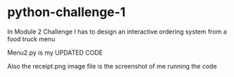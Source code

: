 # python-challenge-1 
<p>In Module 2 Challenge I has to design an interactive ordering system from a food truck menu</p> 
 <p>Menu2.py is my UPDATED CODE</p>
<p>Also the receipt.png image file is the screenshot of me running the code</p>
